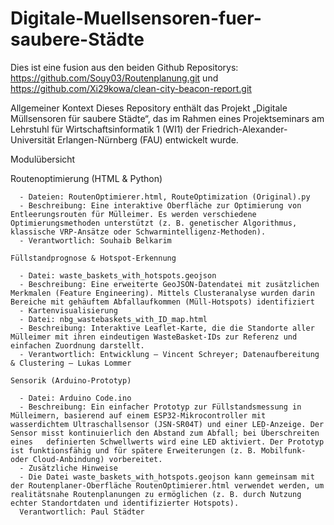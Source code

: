 # Digitale-Muellsensoren-fuer-saubere-Städte
Dies ist eine fusion aus den beiden Github Repositorys: https://github.com/Souy03/Routenplanung.git und https://github.com/Xi29kowa/clean-city-beacon-report.git

  Allgemeiner Kontext
    Dieses Repository enthält das Projekt „Digitale Müllsensoren für saubere Städte“, das im Rahmen eines Projektseminars am Lehrstuhl für Wirtschaftsinformatik 1 (WI1) der Friedrich-Alexander-Universität Erlangen-Nürnberg (FAU) entwickelt wurde.
    
  Modulübersicht
  
Routenoptimierung (HTML & Python)

      - Dateien: RoutenOptimierer.html, RouteOptimization (Original).py
      - Beschreibung: Eine interaktive Oberfläche zur Optimierung von Entleerungsrouten für Mülleimer. Es werden verschiedene Optimierungsmethoden unterstützt (z. B. genetischer Algorithmus, klassische VRP-Ansätze oder Schwarmintelligenz-Methoden).
      - Verantwortlich: Souhaib Belkarim
      
    Füllstandprognose & Hotspot-Erkennung
    
      - Datei: waste_baskets_with_hotspots.geojson
      - Beschreibung: Eine erweiterte GeoJSON-Datendatei mit zusätzlichen Merkmalen (Feature Engineering). Mittels Clusteranalyse wurden darin Bereiche mit gehäuftem Abfallaufkommen (Müll-Hotspots) identifiziert
      - Kartenvisualisierung
      - Datei: nbg_wastebaskets_with_ID_map.html
      - Beschreibung: Interaktive Leaflet-Karte, die die Standorte aller Mülleimer mit ihren eindeutigen WasteBasket-IDs zur Referenz und einfachen Zuordnung darstellt.
      - Verantwortlich: Entwicklung – Vincent Schreyer; Datenaufbereitung & Clustering – Lukas Lommer
      
    Sensorik (Arduino-Prototyp)
    
      - Datei: Arduino Code.ino
      - Beschreibung: Ein einfacher Prototyp zur Füllstandsmessung in Mülleimern, basierend auf einem ESP32-Mikrocontroller mit wasserdichtem Ultraschallsensor (JSN-SR04T) und einer LED-Anzeige. Der Sensor misst kontinuierlich den Abstand zum Abfall; bei Überschreiten eines   definierten Schwellwerts wird eine LED aktiviert. Der Prototyp ist funktionsfähig und für spätere Erweiterungen (z. B. Mobilfunk- oder Cloud-Anbindung) vorbereitet.
      - Zusätzliche Hinweise
      - Die Datei waste_baskets_with_hotspots.geojson kann gemeinsam mit der Routenplaner-Oberfläche RoutenOptimierer.html verwendet werden, um realitätsnahe Routenplanungen zu ermöglichen (z. B. durch Nutzung echter Standortdaten und identifizierter Hotspots).
      Verantwortlich: Paul Städter
